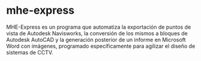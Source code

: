 # mhe-express
MHE-Express es un programa que automatiza la exportación de puntos de vista de Autodesk Navisworks, la conversión de los mismos a bloques de Autodesk AutoCAD y la generación posterior de un informe en Microsoft Word con imágenes, programado específicamente para agilizar el diseño de sistemas de CCTV.
